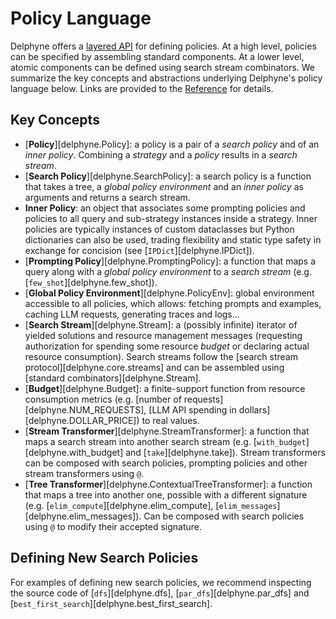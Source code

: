 # Policy Language

<!-- TODO: where is caching documented precisely? -->

Delphyne offers a [layered API](https://www.fast.ai/posts/2020-02-13-fastai-A-Layered-API-for-Deep-Learning.html) for defining policies. At a high level, policies can be specified by assembling standard components. At a lower level, atomic components can be defined using search stream combinators. We summarize the key concepts and abstractions underlying Delphyne's policy language below. Links are provided to the [Reference](../reference/policies/definitions.md) for details.

## Key Concepts

- [**Policy**][delphyne.Policy]: a policy is a pair of a _search policy_ and of an _inner policy_. Combining a _strategy_ and a _policy_ results in a _search stream_.
- [**Search Policy**][delphyne.SearchPolicy]: a search policy is a function that takes a tree, a _global policy environment_ and an _inner policy_ as arguments and returns a search stream.
- **Inner Policy**: an object that associates some prompting policies and policies to all query and sub-strategy instances inside a strategy. Inner policies are typically instances of custom dataclasses but Python dictionaries can also be used, trading flexibility and static type safety in exchange for concision (see [`IPDict`][delphyne.IPDict]).
- [**Prompting Policy**][delphyne.PromptingPolicy]: a function that maps a query along with a _global policy environment_ to a _search stream_ (e.g. [`few_shot`][delphyne.few_shot]).
- [**Global Policy Environment**][delphyne.PolicyEnv]: global environment accessible to all policies, which allows: fetching prompts and examples, caching LLM requests, generating traces and logs...
- [**Search Stream**][delphyne.Stream]: a (possibly infinite) iterator of yielded solutions and resource management messages (requesting authorization for spending some resource _budget_ or declaring actual resource consumption). Search streams follow the [search stream protocol][delphyne.core.streams] and can be assembled using [standard combinators][delphyne.Stream].
- [**Budget**][delphyne.Budget]: a finite-support function from resource consumption metrics (e.g. [number of requests][delphyne.NUM_REQUESTS], [LLM API spending in dollars][delphyne.DOLLAR_PRICE]) to real values.
- [**Stream Transformer**][delphyne.StreamTransformer]: a function that maps a search stream into another search stream (e.g. [`with_budget`][delphyne.with_budget] and [`take`][delphyne.take]). Stream transformers can be composed with search policies, prompting policies and other stream transformers using `@`.
- [**Tree Transformer**][delphyne.ContextualTreeTransformer]: a function that maps a tree into another one, possible with a different signature (e.g. [`elim_compute`][delphyne.elim_compute], [`elim_messages`][delphyne.elim_messages]). Can be composed with search policies using `@` to modify their accepted signature.

## Defining New Search Policies

For examples of defining new search policies, we recommend inspecting the source code of [`dfs`][delphyne.dfs], [`par_dfs`][delphyne.par_dfs] and [`best_first_search`][delphyne.best_first_search].